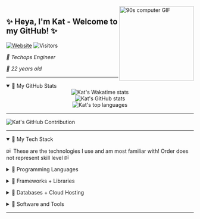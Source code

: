<img src="https://media0.giphy.com/media/cTZ7btUisEisM/giphy.gif?cid=ecf05e47f08b6mxkmb120wsju1nv484qo0miw4z4foddczu0&ep=v1_gifs_search&rid=giphy.gif&ct=g" alt="90s computer GIF" align="right" width="200" height="200">

## ✨ Heya, I'm Kat - Welcome to my GitHub! ✨

[![Website](https://img.shields.io/website?label=strawberrykat.co.uk&style=for-the-badge&url=https%3A%2F%2Fstrawberrykat.co.uk&color=pink)](https://strawberrykat.co.uk)
![Visitors](https://api.visitorbadge.io/api/visitors?path=katsofroniou&label=Visitors!&countColor=%23ffc0cb&labelStyle=upper)

*🌸 Techops Engineer*

*🌸 22 years old*

---

<details open>
  <summary>🌷 My GitHub Stats</summary>
    <div style="display: flex; flex-direction: column; align-items: center;">
      <img src="https://github-readme-stats.vercel.app/api/top-langs/?username=katsofroniou&langs_count=5&exclude_repo=vercel,rcat,katsofroniou.github.io&layout=donut&show_icons=true&hide_border=true&border_radius=10&number_format=short&theme=dracula&hide=jupyter%20notebook" alt="Kat's Wakatime stats">
      <img src="https://github-readme-stats.vercel.app/api?username=katsofroniou&show_icons=true&hide_border=true&border_radius=10&number_format=short&theme=dracula" alt="Kat's GitHub stats">
      <img src="https://github-readme-stats.vercel.app/api/wakatime?username=KaterinaSof&show_icons=true&hide_border=true&border_radius=10&number_format=short&theme=dracula" alt="Kat's top languages">
    </div>
</details>

---

<img src="https://github-readme-activity-graph.vercel.app/graph?username=katsofroniou" alt="Kat's GitHub Contribution">

---

<details open>
  <summary>🌷 My Tech Stack</summary>

  <p style="margin-bottom: 5px;">
    <img src="https://github.com/katsofroniou/katsofroniou/assets/17657343/49b29e93-e452-4201-9d6c-f6f1548fb974" alt="pink-heart" width="15" height="15">
    These are the technologies I use and am most familiar with! Order does not represent skill level
    <img src="https://github.com/katsofroniou/katsofroniou/assets/17657343/49b29e93-e452-4201-9d6c-f6f1548fb974" alt="pink-heart" width="15" height="15">
  </p>

  <p style="margin-bottom: 5px;">
    <details>
      <summary>🌸 Programming Languages</summary>
      <img src="https://img.shields.io/badge/c-%2300599C.svg?style=for-the-badge&logo=c&logoColor=white">
      <img src="https://img.shields.io/badge/html5-%23E34F26.svg?style=for-the-badge&logo=html5&logoColor=white">
      <img src="https://img.shields.io/badge/java-%23ED8B00.svg?style=for-the-badge&logo=openjdk&logoColor=white">
      <img src="https://img.shields.io/badge/javascript-%23323330.svg?style=for-the-badge&logo=javascript&logoColor=%23F7DF1E">
      <img src="https://img.shields.io/badge/latex-%23008080.svg?style=for-the-badge&logo=latex&logoColor=white">
      <img src="https://img.shields.io/badge/markdown-%23000000.svg?style=for-the-badge&logo=markdown&logoColor=white">
      <img src="https://img.shields.io/badge/python-3670A0?style=for-the-badge&logo=python&logoColor=ffdd54">
      <img src="https://img.shields.io/badge/r-%23276DC3.svg?style=for-the-badge&logo=r&logoColor=white">
      <img src="https://img.shields.io/badge/typescript-%23007ACC.svg?style=for-the-badge&logo=typescript&logoColor=white">
    </details>
  </p>

  <p style="margin-bottom: 5px;">
    <details>
      <summary>🌸 Frameworks + Libraries</summary>
      <img src="https://img.shields.io/badge/Apache%20Hadoop-66CCFF?style=for-the-badge&logo=apachehadoop&logoColor=black">
      <img src="https://img.shields.io/badge/DJANGO-REST-ff1709?style=for-the-badge&logo=django&logoColor=white&color=ff1709&labelColor=gray">
      <img src="https://img.shields.io/badge/django-%23092E20.svg?style=for-the-badge&logo=django&logoColor=white">
      <img src="https://img.shields.io/badge/JWT-black?style=for-the-badge&logo=JSON%20web%20tokens">
      <img src="https://img.shields.io/badge/node.js-6DA55F?style=for-the-badge&logo=node.js&logoColor=white">
      <img src="https://img.shields.io/badge/pnpm-%234a4a4a.svg?style=for-the-badge&logo=pnpm&logoColor=f69220">
      <img src="https://img.shields.io/badge/react-%2320232a.svg?style=for-the-badge&logo=react&logoColor=%2361DAFB">
      <img src="https://img.shields.io/badge/SASS-hotpink.svg?style=for-the-badge&logo=SASS&logoColor=white">
      <img src="https://img.shields.io/badge/svelte-%23f1413d.svg?style=for-the-badge&logo=svelte&logoColor=white">
      <img src="https://img.shields.io/badge/vite-%23646CFF.svg?style=for-the-badge&logo=vite&logoColor=white">
      <img src="https://img.shields.io/badge/Matplotlib-%23ffffff.svg?style=for-the-badge&logo=Matplotlib&logoColor=black">
      <img src="https://img.shields.io/badge/numpy-%23013243.svg?style=for-the-badge&logo=numpy&logoColor=white">
      <img src="https://img.shields.io/badge/pandas-%23150458.svg?style=for-the-badge&logo=pandas&logoColor=white">
    </details>
  </p>

  <p style="margin-bottom: 5px;">
    <details>
      <summary>🌸 Databases + Cloud Hosting</summary>
      <img src="https://img.shields.io/badge/MongoDB-%234ea94b.svg?style=for-the-badge&logo=mongodb&logoColor=white">
      <img src="https://img.shields.io/badge/mysql-%2300f.svg?style=for-the-badge&logo=mysql&logoColor=white">
      <img src="https://img.shields.io/badge/postgres-%23316192.svg?style=for-the-badge&logo=postgresql&logoColor=white">
      <img src="https://img.shields.io/badge/sqlite-%2307405e.svg?style=for-the-badge&logo=sqlite&logoColor=white">
      <img src="https://img.shields.io/badge/AWS-%23FF9900.svg?style=for-the-badge&logo=amazon-aws&logoColor=white">
      <img src="https://img.shields.io/badge/heroku-%23430098.svg?style=for-the-badge&logo=heroku&logoColor=white">
      <img src="https://img.shields.io/badge/vercel-%23000000.svg?style=for-the-badge&logo=vercel&logoColor=white">
    </details>
  </p>

  <p style="margin-bottom: 5px;">
    <details>
      <summary>🌸 Software and Tools</summary>
      <img src="https://img.shields.io/badge/power_bi-F2C811?style=for-the-badge&logo=powerbi&logoColor=black">
      <img src="https://img.shields.io/badge/-RaspberryPi-C51A4A?style=for-the-badge&logo=Raspberry-Pi">
      <img src="https://img.shields.io/badge/Trello-%23026AA7.svg?style=for-the-badge&logo=Trello&logoColor=white">
      <img src="https://img.shields.io/badge/github-%23121011.svg?style=for-the-badge&logo=github&logoColor=white">
      <img src="https://img.shields.io/badge/Atom-%2366595C.svg?style=for-the-badge&logo=atom&logoColor=white">
      <img src="https://img.shields.io/badge/Eclipse-FE7A16.svg?style=for-the-badge&logo=Eclipse&logoColor=white">
      <img src="https://img.shields.io/badge/IntelliJIDEA-000000.svg?style=for-the-badge&logo=intellij-idea&logoColor=white">
      <img src="https://img.shields.io/badge/jupyter-%23FA0F00.svg?style=for-the-badge&logo=jupyter&logoColor=white">
      <img src="https://img.shields.io/badge/pycharm-143?style=for-the-badge&logo=pycharm&logoColor=black&color=black&labelColor=green">
      <img src="https://img.shields.io/badge/Visual%20Studio%20Code-0078d7.svg?style=for-the-badge&logo=visual-studio-code&logoColor=white">
      <img src="https://img.shields.io/badge/Microsoft_Excel-217346?style=for-the-badge&logo=microsoft-excel&logoColor=white">
      <img src="https://img.shields.io/badge/Fedora-294172?style=for-the-badge&logo=fedora&logoColor=white">
      <img src="https://img.shields.io/badge/Linux-FCC624?style=for-the-badge&logo=linux&logoColor=black">
      <img src="https://img.shields.io/badge/Ubuntu-E95420?style=for-the-badge&logo=ubuntu&logoColor=white">
      <img src="https://img.shields.io/badge/Windows-0078D6?style=for-the-badge&logo=windows&logoColor=white">
    </details>
  </p>

</details>


---
